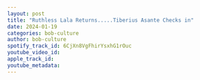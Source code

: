```yaml
---
layout: post
title: "Ruthless Lala Returns.....Tiberius Asante Checks in"
date: 2024-01-19
categories: bob-culture
author: bob-culture
spotify_track_id: 6CjXn8VgFhirYsxhG1rOuc
youtube_video_id: 
apple_track_id: 
youtube_metadata: 
---
```


